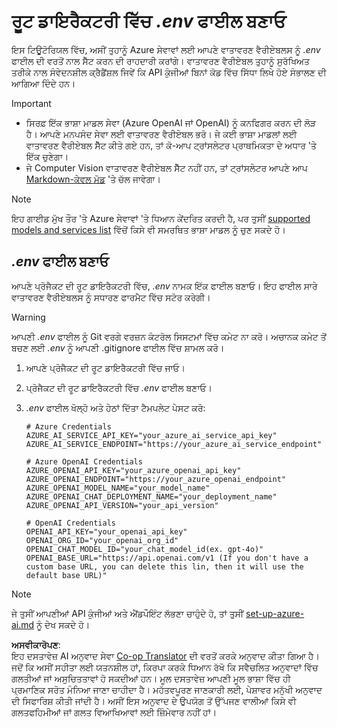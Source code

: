 <!--
CO_OP_TRANSLATOR_METADATA:
{
  "original_hash": "66029e3b67a3eb980ab8740367e91283",
  "translation_date": "2025-06-12T18:25:55+00:00",
  "source_file": "getting_started/command-line-guide/create-env-file.md",
  "language_code": "pa"
}
-->
# ਰੂਟ ਡਾਇਰੈਕਟਰੀ ਵਿੱਚ *.env* ਫਾਈਲ ਬਣਾਓ

ਇਸ ਟਿਊਟੋਰਿਯਲ ਵਿੱਚ, ਅਸੀਂ ਤੁਹਾਨੂੰ Azure ਸੇਵਾਵਾਂ ਲਈ ਆਪਣੇ ਵਾਤਾਵਰਣ ਵੈਰੀਏਬਲਸ ਨੂੰ *.env* ਫਾਈਲ ਦੀ ਵਰਤੋਂ ਨਾਲ ਸੈੱਟ ਕਰਨ ਦੀ ਰਾਹਦਾਰੀ ਕਰਾਂਗੇ। ਵਾਤਾਵਰਣ ਵੈਰੀਏਬਲ ਤੁਹਾਨੂੰ ਸੁਰੱਖਿਅਤ ਤਰੀਕੇ ਨਾਲ ਸੰਵੇਦਨਸ਼ੀਲ ਕ੍ਰੈਡੈਂਸ਼ਲ ਜਿਵੇਂ ਕਿ API ਕੁੰਜੀਆਂ ਬਿਨਾਂ ਕੋਡ ਵਿੱਚ ਸਿੱਧਾ ਲਿਖੇ ਹੋਏ ਸੰਭਾਲਣ ਦੀ ਆਗਿਆ ਦਿੰਦੇ ਹਨ।

> [!IMPORTANT]
> - ਸਿਰਫ਼ ਇੱਕ ਭਾਸ਼ਾ ਮਾਡਲ ਸੇਵਾ (Azure OpenAI ਜਾਂ OpenAI) ਨੂੰ ਕਨਫਿਗਰ ਕਰਨ ਦੀ ਲੋੜ ਹੈ। ਆਪਣੇ ਮਨਪਸੰਦ ਸੇਵਾ ਲਈ ਵਾਤਾਵਰਣ ਵੈਰੀਏਬਲ ਭਰੋ। ਜੇ ਕਈ ਭਾਸ਼ਾ ਮਾਡਲਾਂ ਲਈ ਵਾਤਾਵਰਣ ਵੈਰੀਏਬਲ ਸੈੱਟ ਕੀਤੇ ਗਏ ਹਨ, ਤਾਂ ਕੋ-ਆਪ ਟ੍ਰਾਂਸਲੇਟਰ ਪ੍ਰਾਥਮਿਕਤਾ ਦੇ ਅਧਾਰ 'ਤੇ ਇੱਕ ਚੁਣੇਗਾ।
> - ਜੇ Computer Vision ਵਾਤਾਵਰਣ ਵੈਰੀਏਬਲ ਸੈੱਟ ਨਹੀਂ ਹਨ, ਤਾਂ ਟ੍ਰਾਂਸਲੇਟਰ ਆਪਣੇ ਆਪ [Markdown-ਕੇਵਲ ਮੋਡ](./markdown-only-mode.md) 'ਤੇ ਚੱਲ ਜਾਵੇਗਾ।

> [!NOTE]
> ਇਹ ਗਾਈਡ ਮੁੱਖ ਤੌਰ 'ਤੇ Azure ਸੇਵਾਵਾਂ 'ਤੇ ਧਿਆਨ ਕੇਂਦਰਿਤ ਕਰਦੀ ਹੈ, ਪਰ ਤੁਸੀਂ [supported models and services list](../README.md#-supported-models-and-services) ਵਿੱਚੋਂ ਕਿਸੇ ਵੀ ਸਮਰਥਿਤ ਭਾਸ਼ਾ ਮਾਡਲ ਨੂੰ ਚੁਣ ਸਕਦੇ ਹੋ।

## *.env* ਫਾਈਲ ਬਣਾਓ

ਆਪਣੇ ਪ੍ਰੋਜੈਕਟ ਦੀ ਰੂਟ ਡਾਇਰੈਕਟਰੀ ਵਿੱਚ, *.env* ਨਾਮਕ ਇੱਕ ਫਾਈਲ ਬਣਾਓ। ਇਹ ਫਾਈਲ ਸਾਰੇ ਵਾਤਾਵਰਣ ਵੈਰੀਏਬਲਸ ਨੂੰ ਸਧਾਰਣ ਫਾਰਮੈਟ ਵਿੱਚ ਸਟੋਰ ਕਰੇਗੀ।

> [!WARNING]
> ਆਪਣੀ *.env* ਫਾਈਲ ਨੂੰ Git ਵਰਗੇ ਵਰਜ਼ਨ ਕੰਟਰੋਲ ਸਿਸਟਮਾਂ ਵਿੱਚ ਕਮੇਟ ਨਾ ਕਰੋ। ਅਚਾਨਕ ਕਮੇਟ ਤੋਂ ਬਚਣ ਲਈ *.env* ਨੂੰ ਆਪਣੀ .gitignore ਫਾਈਲ ਵਿੱਚ ਸ਼ਾਮਲ ਕਰੋ।

1. ਆਪਣੇ ਪ੍ਰੋਜੈਕਟ ਦੀ ਰੂਟ ਡਾਇਰੈਕਟਰੀ ਵਿੱਚ ਜਾਓ।

1. ਪ੍ਰੋਜੈਕਟ ਦੀ ਰੂਟ ਡਾਇਰੈਕਟਰੀ ਵਿੱਚ *.env* ਫਾਈਲ ਬਣਾਓ।

1. *.env* ਫਾਈਲ ਖੋਲ੍ਹੋ ਅਤੇ ਹੇਠਾਂ ਦਿੱਤਾ ਟੈਮਪਲੇਟ ਪੇਸਟ ਕਰੋ:

    ```plaintext
    # Azure Credentials
    AZURE_AI_SERVICE_API_KEY="your_azure_ai_service_api_key"
    AZURE_AI_SERVICE_ENDPOINT="https://your_azure_ai_service_endpoint"

    # Azure OpenAI Credentials
    AZURE_OPENAI_API_KEY="your_azure_openai_api_key"
    AZURE_OPENAI_ENDPOINT="https://your_azure_openai_endpoint"
    AZURE_OPENAI_MODEL_NAME="your_model_name"
    AZURE_OPENAI_CHAT_DEPLOYMENT_NAME="your_deployment_name"
    AZURE_OPENAI_API_VERSION="your_api_version"

    # OpenAI Credentials
    OPENAI_API_KEY="your_openai_api_key"
    OPENAI_ORG_ID="your_openai_org_id"
    OPENAI_CHAT_MODEL_ID="your_chat_model_id(ex. gpt-4o)"
    OPENAI_BASE_URL="https://api.openai.com/v1 (If you don't have a custom base URL, you can delete this lin, then it will use the default base URL)"
    ```

> [!NOTE]
> ਜੇ ਤੁਸੀਂ ਆਪਣੀਆਂ API ਕੁੰਜੀਆਂ ਅਤੇ ਐਂਡਪੌਇੰਟ ਲੱਭਣਾ ਚਾਹੁੰਦੇ ਹੋ, ਤਾਂ ਤੁਸੀਂ [set-up-azure-ai.md](../set-up-azure-ai.md) ਨੂੰ ਦੇਖ ਸਕਦੇ ਹੋ।

**ਅਸਵੀਕਾਰੋਪਣ**:  
ਇਹ ਦਸਤਾਵੇਜ਼ AI ਅਨੁਵਾਦ ਸੇਵਾ [Co-op Translator](https://github.com/Azure/co-op-translator) ਦੀ ਵਰਤੋਂ ਕਰਕੇ ਅਨੁਵਾਦ ਕੀਤਾ ਗਿਆ ਹੈ। ਜਦੋਂ ਕਿ ਅਸੀਂ ਸਹੀਤਾ ਲਈ ਯਤਨਸ਼ੀਲ ਹਾਂ, ਕਿਰਪਾ ਕਰਕੇ ਧਿਆਨ ਰੱਖੋ ਕਿ ਸਵੈਚਲਿਤ ਅਨੁਵਾਦਾਂ ਵਿੱਚ ਗਲਤੀਆਂ ਜਾਂ ਅਸੁਚਿਤਤਾਵਾਂ ਹੋ ਸਕਦੀਆਂ ਹਨ। ਮੂਲ ਦਸਤਾਵੇਜ਼ ਆਪਣੀ ਮੂਲ ਭਾਸ਼ਾ ਵਿੱਚ ਹੀ ਪ੍ਰਮਾਣਿਕ ਸਰੋਤ ਮੰਨਿਆ ਜਾਣਾ ਚਾਹੀਦਾ ਹੈ। ਮਹੱਤਵਪੂਰਣ ਜਾਣਕਾਰੀ ਲਈ, ਪੇਸ਼ਾਵਰ ਮਨੁੱਖੀ ਅਨੁਵਾਦ ਦੀ ਸਿਫਾਰਿਸ਼ ਕੀਤੀ ਜਾਂਦੀ ਹੈ। ਅਸੀਂ ਇਸ ਅਨੁਵਾਦ ਦੇ ਉਪਯੋਗ ਤੋਂ ਉੱਪਜਣ ਵਾਲੀਆਂ ਕਿਸੇ ਵੀ ਗਲਤਫਹਿਮੀਆਂ ਜਾਂ ਗਲਤ ਵਿਆਖਿਆਵਾਂ ਲਈ ਜ਼ਿੰਮੇਵਾਰ ਨਹੀਂ ਹਾਂ।